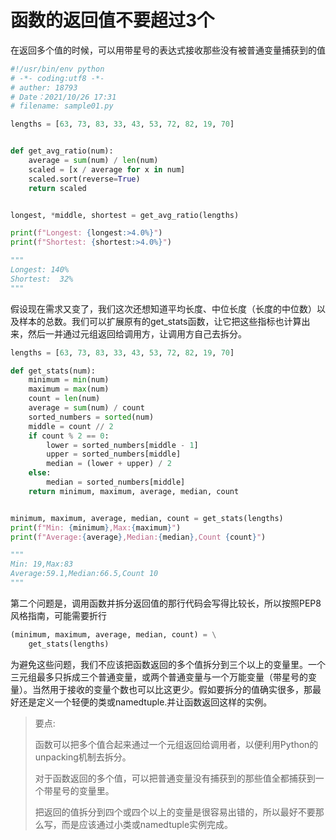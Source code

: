 # 函数的返回值不要超过3个

在返回多个值的时候，可以用带星号的表达式接收那些没有被普通变量捕获到的值

```python
#!/usr/bin/env python
# -*- coding:utf8 -*-
# auther: 18793
# Date：2021/10/26 17:31
# filename: sample01.py

lengths = [63, 73, 83, 33, 43, 53, 72, 82, 19, 70]


def get_avg_ratio(num):
    average = sum(num) / len(num)
    scaled = [x / average for x in num]
    scaled.sort(reverse=True)
    return scaled


longest, *middle, shortest = get_avg_ratio(lengths)

print(f"Longest: {longest:>4.0%}")
print(f"Shortest: {shortest:>4.0%}")

"""
Longest: 140%
Shortest:  32%
"""
```

假设现在需求又变了，我们这次还想知道平均长度、中位长度（长度的中位数）以及样本的总数。我们可以扩展原有的get_stats函数，让它把这些指标也计算出来，然后一并通过元组返回给调用方，让调用方自己去拆分。

```python
lengths = [63, 73, 83, 33, 43, 53, 72, 82, 19, 70]

def get_stats(num):
    minimum = min(num)
    maximum = max(num)
    count = len(num)
    average = sum(num) / count
    sorted_numbers = sorted(num)
    middle = count // 2
    if count % 2 == 0:
        lower = sorted_numbers[middle - 1]
        upper = sorted_numbers[middle]
        median = (lower + upper) / 2
    else:
        median = sorted_numbers[middle]
    return minimum, maximum, average, median, count


minimum, maximum, average, median, count = get_stats(lengths)
print(f"Min: {minimum},Max:{maximum}")
print(f"Average:{average},Median:{median},Count {count}")

"""
Min: 19,Max:83
Average:59.1,Median:66.5,Count 10
"""
```

第二个问题是，调用函数并拆分返回值的那行代码会写得比较长，所以按照PEP8风格指南，可能需要折行

```python
(minimum, maximum, average, median, count) = \
    get_stats(lengths)
```

为避免这些问题，我们不应该把函数返回的多个值拆分到三个以上的变量里。一个三元组最多只拆成三个普通变量，或两个普通变量与一个万能变量（带星号的变量）。当然用于接收的变量个数也可以比这更少。假如要拆分的值确实很多，那最好还是定义一个轻便的类或namedtuple.并让函数返回这样的实例。



> 要点:
>
> 函数可以把多个值合起来通过一个元组返回给调用者，以便利用Python的unpacking机制去拆分。
>
> 对于函数返回的多个值，可以把普通变量没有捕获到的那些值全都捕获到一个带星号的变量里。
>
> 把返回的值拆分到四个或四个以上的变量是很容易出错的，所以最好不要那么写，而是应该通过小类或namedtuple实例完成。